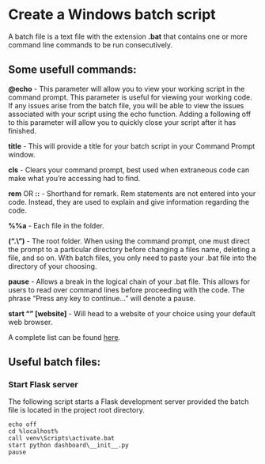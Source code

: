 # Create a Windows batch script

A batch file is a text file with the extension **.bat** that contains one or more command line commands to be run consecutively. 

## Some usefull commands:

**@echo** - This parameter will allow you to view your working script in the command prompt. This parameter is useful for viewing your working code. If any issues arise from the batch file, you will be able to view the issues associated with your script using the echo function. Adding a following off to this parameter will allow you to quickly close your script after it has finished.

**title** - This will provide a title for your batch script in your Command Prompt window.

**cls** - Clears your command prompt, best used when extraneous code can make what you’re accessing had to find.

**rem** OR **::** - Shorthand for remark. Rem statements are not entered into your code. Instead, they are used to explain and give information regarding the code.

**%%a** - Each file in the folder.

**(“.\”)** - The root folder. When using the command prompt, one must direct the prompt to a particular directory before changing a files name, deleting a file, and so on. With batch files, you only need to paste your .bat file into the directory of your choosing.

**pause** - Allows a break in the logical chain of your .bat file. This allows for users to read over command lines before proceeding with the code. The phrase “Press any key to continue…” will denote a pause.

**start “” [website]** - Will head to a website of your choice using your default web browser.

A complete list can be found [here](https://en.wikibooks.org/wiki/Windows_Batch_Scripting).

## Useful batch files:

### Start Flask server

The following script starts a Flask development server provided the batch file is located in the project root directory.

```
echo off
cd %localhost%
call venv\Scripts\activate.bat
start python dashboard\__init__.py
pause
```
